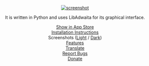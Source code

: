 <picture>
  <source srcset="screenshots/screenshot-1.png" media="(prefers-color-scheme: light) or (prefers-color-scheme: no-preference)"/>
  <source srcset="screenshots/screenshot-1-dark.png" media="(prefers-color-scheme: dark)"/>
</picture>

<center><a href="https://github.com/realmazharhussain/gdm-settings/wiki/Screenshots-(Light)"><img alt="screenshot" src="https://github.com/realmazharhussain/gdm-settings/wiki/screenshots/screenshot-1.png"/></a></center>

<center><p>It is written in Python and uses LibAdwaita for its graphical interface.</p></center>

<center><a href="appstream://io.github.realmazharhussain.GdmSettings">Show in App Store</a></center>
<center><a href="https://github.com/realmazharhussain/gdm-settings/wiki/Installation">Installation Instructions</a></center>
<center>Screenshots (<a href="https://github.com/realmazharhussain/gdm-settings/wiki/Screenshots-(Light)">Light</a> / <a href="https://github.com/realmazharhussain/gdm-settings/wiki/Screenshots-(Dark)">Dark</a>)</center>
<center><a href="https://github.com/realmazharhussain/gdm-settings/wiki/Features">Features</a></center>
<center><a href="https://hosted.weblate.org/engage/gdm-settings">Translate</a></center>
<center><a href="https://github.com/realmazharhussain/gdm-settings/issues/new?assignees=&labels=bug&template=bug_report.yml">Report Bugs</a></center>
<center><a href="https://www.patreon.com/mazharhussain">Donate</a></center>
